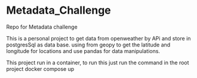 # Metadata_Challenge
Repo for Metadata challenge

This is a personal project to get data from openweather by APi 
and store in postgresSql as data base. using from geopy to get the latitude and longitude for locations and 
use pandas for data manipulations.

This project run in a container, to run this just run the command in the root project docker compose up


